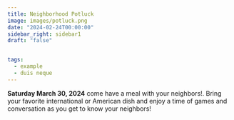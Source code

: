 ```yaml
---
title: Neighborhood Potluck
image: images/potluck.png
date: "2024-02-24T00:00:00"
sidebar_right: sidebar1
draft: "false"


tags:
  - example
  - duis neque
---
```

__Saturday March 30, 2024__ come have a meal with your neighbors!. Bring your favorite international or American dish and enjoy a time of games and conversation as you get to know your neighbors!

